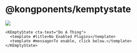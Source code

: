 # @kongponents/kemptystate

[![](https://img.shields.io/npm/v/@kongponents/kemptystate.svg?style=flat-square)](https://www.npmjs.com/package/@kongponents/kemptystate)

```vue
<KEmptyState cta-text="Do A Thing">
  <template #title>No Enabled Plugins</template>
  <template #message>To enable, click below.</template> 
</KEmptyState>
```
